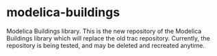 modelica-buildings
==================

Modelica Buildings library.
This is the new repository of the Modelica Buildings library 
which will replace the old trac repository. 
Currently, the repository is being tested, and may be deleted and recreated anytime.

